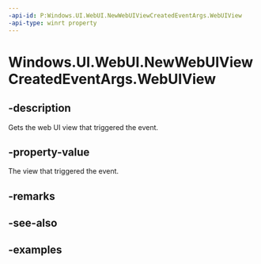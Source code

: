 ```yaml
---
-api-id: P:Windows.UI.WebUI.NewWebUIViewCreatedEventArgs.WebUIView
-api-type: winrt property
---
```


<!-- Property syntax.
public WebUIView WebUIView { get; }
-->

# Windows.UI.WebUI.NewWebUIViewCreatedEventArgs.WebUIView

## -description
Gets the web UI view that triggered the event.

## -property-value
The view that triggered the event.

## -remarks

## -see-also

## -examples

